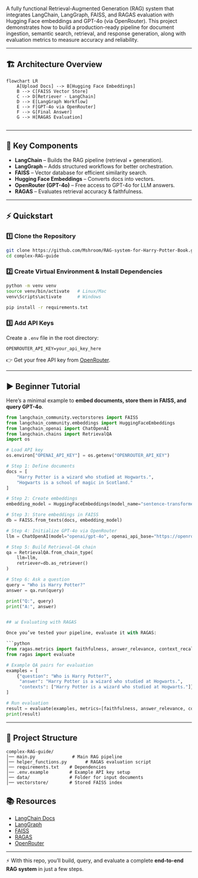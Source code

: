 A fully functional Retrieval-Augmented Generation (RAG) system that integrates LangChain, LangGraph, FAISS, and RAGAS evaluation with Hugging Face embeddings and GPT-4o (via OpenRouter). 
This project demonstrates how to build a production-ready pipeline for document ingestion, semantic search, retrieval, and response generation, along with evaluation metrics to measure accuracy and reliability.

---

## 🏗️ Architecture Overview

```mermaid
flowchart LR
    A[Upload Docs] --> B[Hugging Face Embeddings]
    B --> C[FAISS Vector Store]
    C --> D[Retriever - LangChain]
    D --> E[LangGraph Workflow]
    E --> F[GPT-4o via OpenRouter]
    F --> G[Final Answer]
    G --> H[RAGAS Evaluation]


```
--------------------
## 🔑 Key Components

* **LangChain** – Builds the RAG pipeline (retrieval + generation).
* **LangGraph** – Adds structured workflows for better orchestration.
* **FAISS** – Vector database for efficient similarity search.
* **Hugging Face Embeddings** – Converts docs into vectors.
* **OpenRouter (GPT-4o)** – Free access to GPT-4o for LLM answers.
* **RAGAS** – Evaluates retrieval accuracy & faithfulness.

---

## ⚡ Quickstart

### 1️⃣ Clone the Repository

```bash
git clone https://github.com/Mshroom/RAG-system-for-Harry-Potter-Book.git
cd complex-RAG-guide
```

### 2️⃣ Create Virtual Environment & Install Dependencies

```bash
python -m venv venv
source venv/bin/activate   # Linux/Mac
venv\Scripts\activate      # Windows

pip install -r requirements.txt
```

### 3️⃣ Add API Keys

Create a `.env` file in the root directory:

```
OPENROUTER_API_KEY=your_api_key_here
```

👉 Get your free API key from [OpenRouter](https://openrouter.ai).

---

## ▶️ Beginner Tutorial

Here’s a minimal example to **embed documents, store them in FAISS, and query GPT-4o**.

```python
from langchain_community.vectorstores import FAISS
from langchain_community.embeddings import HuggingFaceEmbeddings
from langchain_openai import ChatOpenAI
from langchain.chains import RetrievalQA
import os

# Load API key
os.environ["OPENAI_API_KEY"] = os.getenv("OPENROUTER_API_KEY")

# Step 1: Define documents
docs = [
    "Harry Potter is a wizard who studied at Hogwarts.",
    "Hogwarts is a school of magic in Scotland."
]

# Step 2: Create embeddings
embedding_model = HuggingFaceEmbeddings(model_name="sentence-transformers/all-MiniLM-L6-v2")

# Step 3: Store embeddings in FAISS
db = FAISS.from_texts(docs, embedding_model)

# Step 4: Initialize GPT-4o via OpenRouter
llm = ChatOpenAI(model="openai/gpt-4o", openai_api_base="https://openrouter.ai/api/v1")

# Step 5: Build Retrieval-QA chain
qa = RetrievalQA.from_chain_type(
    llm=llm,
    retriever=db.as_retriever()
)

# Step 6: Ask a question
query = "Who is Harry Potter?"
answer = qa.run(query)

print("Q:", query)
print("A:", answer)


## 📊 Evaluating with RAGAS

Once you’ve tested your pipeline, evaluate it with RAGAS:

```python
from ragas.metrics import faithfulness, answer_relevance, context_recall
from ragas import evaluate

# Example QA pairs for evaluation
examples = [
    {"question": "Who is Harry Potter?",
     "answer": "Harry Potter is a wizard who studied at Hogwarts.",
     "contexts": ["Harry Potter is a wizard who studied at Hogwarts."]}
]

# Run evaluation
result = evaluate(examples, metrics=[faithfulness, answer_relevance, context_recall])
print(result)
```

---

## 📂 Project Structure

```
complex-RAG-guide/
│── main.py              # Main RAG pipeline
│── helper_functions.py       # RAGAS evaluation script
│── requirements.txt    # Dependencies
│── .env.example        # Example API key setup
│── data/               # Folder for input documents
│── vectorstore/        # Stored FAISS index
```



## 📚 Resources

* [LangChain Docs](https://python.langchain.com)
* [LangGraph](https://www.langchain.com/langgraph)
* [FAISS](https://faiss.ai)
* [RAGAS](https://docs.ragas.io)
* [OpenRouter](https://openrouter.ai)

---

⚡ With this repo, you’ll build, query, and evaluate a complete **end-to-end RAG system** in just a few steps.

